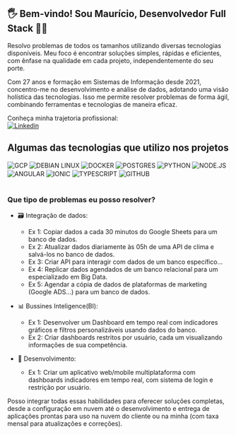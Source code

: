 ## 🖐️ Bem-vindo! Sou Maurício, Desenvolvedor Full Stack 👨‍💻

Resolvo problemas de todos os tamanhos utilizando diversas tecnologias disponíveis. Meu foco é encontrar soluções simples, rápidas e eficientes, com ênfase na qualidade em cada projeto, independentemente do seu porte.

Com 27 anos e formação em Sistemas de Informação desde 2021, concentro-me no desenvolvimento e análise de dados, adotando uma visão holística das tecnologias. Isso me permite resolver problemas de forma ágil, combinando ferramentas e tecnologias de maneira eficaz.

Conheça minha trajetoria profissional:<br/>
[![Linkedin](https://img.shields.io/badge/LinkedIn-0077B5?style=for-the-badge&logo=linkedin&logoColor=white)](https://br.linkedin.com/in/mauricioheckmarques)


## Algumas das tecnologias que utilizo nos projetos

<div style="display: inline_block">
  <img align="center" alt="GCP" src="https://img.shields.io/badge/Google_Cloud-4285F4?style=for-the-badge&logo=google-cloud&logoColor=white" />
  <img align="center" alt="DEBIAN LINUX" src="https://img.shields.io/badge/Debian-A81D33?style=for-the-badge&logo=debian&logoColor=white" />
  <img align="center" alt="DOCKER" src="https://img.shields.io/badge/docker-%230db7ed.svg?style=for-the-badge&logo=docker&logoColor=white" />
  <img align="center" alt="POSTGRES" src="https://img.shields.io/badge/PostgreSQL-316192?style=for-the-badge&logo=postgresql&logoColor=white" />
  <img align="center" alt="PYTHON" src="https://img.shields.io/badge/Python-3776AB?style=for-the-badge&logo=python&logoColor=white" />
  <img align="center" alt="NODE.JS" src="https://img.shields.io/badge/Node.js-43853D?style=for-the-badge&logo=node.js&logoColor=white" />
  <img align="center" alt="ANGULAR" src="https://img.shields.io/badge/Angular-DD0031?style=for-the-badge&logo=angular&logoColor=white" />
  <img align="center" alt="IONIC" src="https://img.shields.io/badge/Ionic-%233880FF.svg?style=for-the-badge&logo=Ionic&logoColor=white" />
  <img align="center" alt="TYPESCRIPT" src="https://img.shields.io/badge/typescript-%23007ACC.svg?style=for-the-badge&logo=typescript&logoColor=white" />
  <img align="center" alt="GITHUB" src="https://img.shields.io/badge/github-%23121011.svg?style=for-the-badge&logo=github&logoColor=white" />
</div><br/>

### Que tipo de problemas eu posso resolver?
- 🗃️ Integração de dados:
  - Ex 1: Copiar dados a cada 30 minutos do Google Sheets para um banco de dados.
  - Ex 2: Atualizar dados diariamente às 05h de uma API de clima e salvá-los no banco de dados.
  - Ex 3: Criar API para interagir com dados de um banco específico...
  - Ex 4: Replicar dados agendados de um banco relacional para um especializado em Big Data.
  - Ex 5: Agendar a cópia de dados de plataformas de marketing (Google ADS...) para um banco de dados.
 
- 📊 Bussines Inteligence(BI):
  - Ex 1: Desenvolver um Dashboard em tempo real com indicadores gráficos e filtros personalizáveis usando dados do banco.
  - Ex 2: Criar dashboards restritos por usuário, cada um visualizando informações de sua competência.
 
- 📱 Desenvolvimento:
  - Ex 1: Criar um aplicativo web/mobile multiplataforma com dashboards indicadores em tempo real, com sistema de login e restrição por usuário.

Posso integrar todas essas habilidades para oferecer soluções completas, desde a configuração em nuvem até o desenvolvimento e entrega de aplicações prontas para uso na nuvem do cliente ou na minha (com taxa mensal para atualizações e correções).



